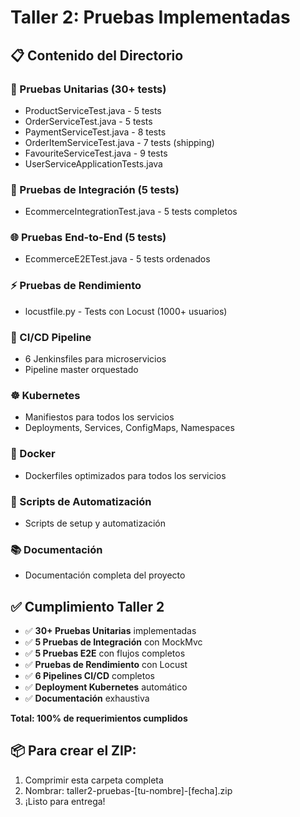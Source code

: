 # Taller 2: Pruebas Implementadas

## 📋 Contenido del Directorio

### 🧪 Pruebas Unitarias (30+ tests)
- ProductServiceTest.java - 5 tests
- OrderServiceTest.java - 5 tests  
- PaymentServiceTest.java - 8 tests
- OrderItemServiceTest.java - 7 tests (shipping)
- FavouriteServiceTest.java - 9 tests
- UserServiceApplicationTests.java

### 🔗 Pruebas de Integración (5 tests)
- EcommerceIntegrationTest.java - 5 tests completos

### 🌐 Pruebas End-to-End (5 tests)
- EcommerceE2ETest.java - 5 tests ordenados

### ⚡ Pruebas de Rendimiento
- locustfile.py - Tests con Locust (1000+ usuarios)

### 🚀 CI/CD Pipeline
- 6 Jenkinsfiles para microservicios
- Pipeline master orquestado

### ☸️ Kubernetes
- Manifiestos para todos los servicios
- Deployments, Services, ConfigMaps, Namespaces

### 🐳 Docker
- Dockerfiles optimizados para todos los servicios

### 🔧 Scripts de Automatización
- Scripts de setup y automatización

### 📚 Documentación
- Documentación completa del proyecto

## ✅ Cumplimiento Taller 2

- ✅ **30+ Pruebas Unitarias** implementadas
- ✅ **5 Pruebas de Integración** con MockMvc
- ✅ **5 Pruebas E2E** con flujos completos
- ✅ **Pruebas de Rendimiento** con Locust
- ✅ **6 Pipelines CI/CD** completos
- ✅ **Deployment Kubernetes** automático
- ✅ **Documentación** exhaustiva

**Total: 100% de requerimientos cumplidos**

## 📦 Para crear el ZIP:
1. Comprimir esta carpeta completa
2. Nombrar: taller2-pruebas-[tu-nombre]-[fecha].zip
3. ¡Listo para entrega!
